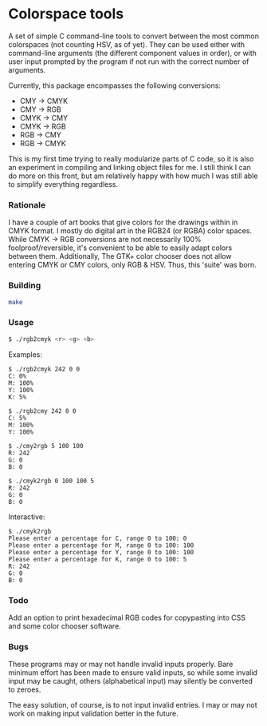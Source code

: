 # Colorspace tools
A set of simple C command-line tools to convert between the most common
colorspaces (not counting HSV, as of yet). They can be used either with
command-line arguments (the different component values in order), or
with user input prompted by the program if not run with the correct
number of arguments.

Currently, this package encompasses the following conversions:
* CMY → CMYK
* CMY → RGB
* CMYK → CMY
* CMYK → RGB
* RGB → CMY
* RGB → CMYK

This is my first time trying to really modularize parts of C code, so it is
also an experiment in compiling and linking object files for me. I still think
I can do more on this front, but am relatively happy with how much I was still
able to simplify everything regardless.

### Rationale
I have a couple of art books that give colors for the drawings within in CMYK
format. I mostly do digital art in the RGB24 (or RGBA) color spaces. While
CMYK -> RGB conversions are not necessarily 100% foolproof/reversible, it's
convenient to be able to easily adapt colors between them. Additionally, The
GTK+ color chooser does not allow entering CMYK or CMY colors, only RGB & HSV.
Thus, this 'suite' was born.

### Building
```bash
make
```

### Usage
```bash
$ ./rgb2cmyk <r> <g> <b>
```
Examples:
```
$ ./rgb2cmyk 242 0 0
C: 0%
M: 100%
Y: 100%
K: 5%
```
```
$ ./rgb2cmy 242 0 0
C: 5%
M: 100%
Y: 100%
```
```
$ ./cmy2rgb 5 100 100
R: 242
G: 0
B: 0
```
```
$ ./cmyk2rgb 0 100 100 5
R: 242
G: 0
B: 0
```
Interactive:
```
$ ./cmyk2rgb
Please enter a percentage for C, range 0 to 100: 0
Please enter a percentage for M, range 0 to 100: 100
Please enter a percentage for Y, range 0 to 100: 100
Please enter a percentage for K, range 0 to 100: 5
R: 242
G: 0
B: 0
```
### Todo
Add an option to print hexadecimal RGB codes for copypasting into CSS and some
color chooser software.

### Bugs
These programs may or may not handle invalid inputs properly. Bare minimum
effort has been made to ensure valid inputs, so while some invalid input may
be caught, others (alphabetical input) may silently be converted to zeroes.

The easy solution, of course, is to not input invalid entries. I may or
may not work on making input validation better in the future.

